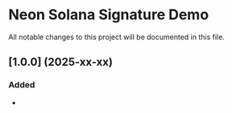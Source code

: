 # Neon Solana Signature Demo
All notable changes to this project will be documented in this file.

## [1.0.0] (2025-xx-xx)
### Added
* 

